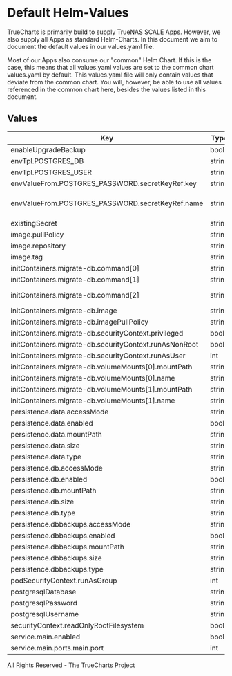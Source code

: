 # Default Helm-Values

TrueCharts is primarily build to supply TrueNAS SCALE Apps.
However, we also supply all Apps as standard Helm-Charts. In this document we aim to document the default values in our values.yaml file.

Most of our Apps also consume our "common" Helm Chart.
If this is the case, this means that all values.yaml values are set to the common chart values.yaml by default. This values.yaml file will only contain values that deviate from the common chart.
You will, however, be able to use all values referenced in the common chart here, besides the values listed in this document.

## Values

| Key | Type | Default | Description |
|-----|------|---------|-------------|
| enableUpgradeBackup | bool | `false` |  |
| envTpl.POSTGRES_DB | string | `"{{ .Values.postgresqlDatabase }}"` |  |
| envTpl.POSTGRES_USER | string | `"{{ .Values.postgresqlUsername }}"` |  |
| envValueFrom.POSTGRES_PASSWORD.secretKeyRef.key | string | `"postgresql-password"` |  |
| envValueFrom.POSTGRES_PASSWORD.secretKeyRef.name | string | `"{{ ( tpl .Values.existingSecret $ ) | default ( include \"common.names.fullname\" . ) }}"` |  |
| existingSecret | string | `""` |  |
| image.pullPolicy | string | `"IfNotPresent"` |  |
| image.repository | string | `"bitnami/postgresql"` |  |
| image.tag | string | `"13.4.0@sha256:e7526fc32deec708740784d907bcea2ef6c78bc5ab5265026eff96e70082a54a"` |  |
| initContainers.migrate-db.command[0] | string | `"/bin/sh"` |  |
| initContainers.migrate-db.command[1] | string | `"-cx"` |  |
| initContainers.migrate-db.command[2] | string | `"echo 'trying to migrate old db to new location...'\nmkdir -p /bitnami/postgresql/data\nmv -f /bitnami/postgresql/old/* /bitnami/postgresql/data/ || true\nchown -R {{ .Values.podSecurityContext.runAsUser }}:{{ .Values.podSecurityContext.fsGroup }} /bitnami/postgresql/data\nchmod 775 /bitnami/postgresql/data\n"` |  |
| initContainers.migrate-db.image | string | `"{{ .Values.alpineImage.repository}}:{{ .Values.alpineImage.tag }}"` |  |
| initContainers.migrate-db.imagePullPolicy | string | `"IfNotPresent"` |  |
| initContainers.migrate-db.securityContext.privileged | bool | `true` |  |
| initContainers.migrate-db.securityContext.runAsNonRoot | bool | `false` |  |
| initContainers.migrate-db.securityContext.runAsUser | int | `0` |  |
| initContainers.migrate-db.volumeMounts[0].mountPath | string | `"/bitnami/postgresql/old"` |  |
| initContainers.migrate-db.volumeMounts[0].name | string | `"db"` |  |
| initContainers.migrate-db.volumeMounts[1].mountPath | string | `"/bitnami/postgresql"` |  |
| initContainers.migrate-db.volumeMounts[1].name | string | `"data"` |  |
| persistence.data.accessMode | string | `"ReadWriteOnce"` |  |
| persistence.data.enabled | bool | `true` |  |
| persistence.data.mountPath | string | `"/bitnami/postgresql"` |  |
| persistence.data.size | string | `"999Gi"` |  |
| persistence.data.type | string | `"pvc"` |  |
| persistence.db.accessMode | string | `"ReadWriteOnce"` |  |
| persistence.db.enabled | bool | `true` |  |
| persistence.db.mountPath | string | `"/bitnami/postgresql/old"` |  |
| persistence.db.size | string | `"999Gi"` |  |
| persistence.db.type | string | `"pvc"` |  |
| persistence.dbbackups.accessMode | string | `"ReadWriteOnce"` |  |
| persistence.dbbackups.enabled | bool | `true` |  |
| persistence.dbbackups.mountPath | string | `"/dbbackups"` |  |
| persistence.dbbackups.size | string | `"999Gi"` |  |
| persistence.dbbackups.type | string | `"pvc"` |  |
| podSecurityContext.runAsGroup | int | `0` |  |
| postgresqlDatabase | string | `"test"` |  |
| postgresqlPassword | string | `"testpass"` |  |
| postgresqlUsername | string | `"test"` |  |
| securityContext.readOnlyRootFilesystem | bool | `false` |  |
| service.main.enabled | bool | `true` |  |
| service.main.ports.main.port | int | `5432` |  |

All Rights Reserved - The TrueCharts Project

